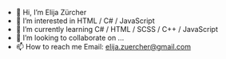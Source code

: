 - 👋 Hi, I’m Elija Zürcher
- 👀 I’m interested in HTML / C# / JavaScript
- 🌱 I’m currently learning C# / HTML / SCSS / C++ / JavaScript
- 💞️ I’m looking to collaborate on ...
- 📫 How to reach me Email: elija.zuercher@gmail.com

<!---
ElijaZuercher/ElijaZuercher is a ✨ special ✨ repository because its `README.md` (this file) appears on your GitHub profile.
You can click the Preview link to take a look at your changes.
--->
